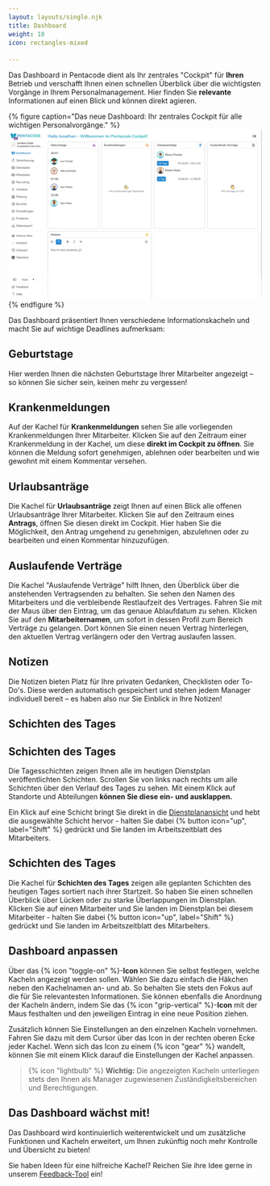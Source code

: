 ```yaml
---
layout: layouts/single.njk
title: Dashboard
weight: 10
icon: rectangles-mixed

---
```



Das Dashboard in Pentacode dient als Ihr zentrales "Cockpit" für **Ihren** Betrieb und verschafft Ihnen einen schnellen Überblick über die wichtigsten Vorgänge in Ihrem Personalmanagement. Hier finden Sie **relevante** Informationen auf einen Blick und können direkt agieren.

{% figure caption="Das neue Dashboard: Ihr zentrales Cockpit für alle wichtigen Personalvorgänge." %}
<img src="dashboard.webp" />
{% endfigure %}

Das Dashboard präsentiert Ihnen verschiedene Informationskacheln und macht Sie auf wichtige Deadlines aufmerksam:

## Geburtstage

Hier werden Ihnen die nächsten Geburtstage Ihrer Mitarbeiter angezeigt – so können Sie sicher sein, keinen mehr zu vergessen!

## Krankenmeldungen

Auf der Kachel für **Krankenmeldungen** sehen Sie alle vorliegenden Krankenmeldungen Ihrer Mitarbeiter.
Klicken Sie auf den Zeitraum einer Krankenmeldung in der Kachel, um diese **direkt im Cockpit zu öffnen**. Sie können die Meldung sofort genehmigen, ablehnen oder bearbeiten und wie gewohnt mit einem Kommentar versehen.

## Urlaubsanträge

Die Kachel für **Urlaubsanträge** zeigt Ihnen auf einen Blick alle offenen Urlaubsanträge Ihrer Mitarbeiter.
Klicken Sie auf den Zeitraum eines **Antrags**, öffnen Sie diesen direkt im Cockpit. Hier haben Sie die Möglichkeit, den Antrag umgehend zu genehmigen, abzulehnen oder zu bearbeiten und einen Kommentar hinzuzufügen.

## Auslaufende Verträge

Die Kachel "Auslaufende Verträge" hilft Ihnen, den Überblick über die anstehenden Vertragsenden zu behalten.
Sie sehen den Namen des Mitarbeiters und die verbleibende Restlaufzeit des Vertrages. Fahren Sie mit der Maus über den Eintrag, um das genaue Ablaufdatum zu sehen.
Klicken Sie auf den **Mitarbeiternamen**, um sofort in dessen Profil zum Bereich Verträge zu gelangen. Dort können Sie einen neuen Vertrag hinterlegen, den aktuellen Vertrag verlängern oder den Vertrag auslaufen lassen.

## Notizen

Die Notizen bieten Platz für Ihre privaten Gedanken, Checklisten oder To-Do's.
Diese werden automatisch gespeichert und stehen jedem Manager individuell bereit
– es haben also nur Sie Einblick in Ihre Notizen!

## Schichten des Tages

## Schichten des Tages

Die Tagesschichten zeigen Ihnen alle im heutigen Dienstplan veröffentlichten
Schichten. Scrollen Sie von links nach rechts um alle Schichten über den Verlauf
des Tages zu sehen. Mit einem Klick auf Standorte und Abteilungen **können Sie
diese ein- und ausklappen.**

Ein Klick auf eine Schicht bringt Sie direkt in die
[Dienstplanansicht](/site/handbuch/dienstplan/) und hebt die ausgewählte Schicht hervor - halten Sie dabei {% button icon="up", label="Shift" %} gedrückt und Sie landen im Arbeitszeitblatt des Mitarbeiters.


## Schichten des Tages
Die Kachel für **Schichten des Tages** zeigen alle geplanten Schichten des heutigen Tages sortiert nach ihrer Startzeit. So haben Sie einen schnellen Überblick über Lücken oder zu starke Überlappungen im Dienstplan. 
Klicken Sie auf einen Mitarbeiter und Sie landen im Dienstplan bei diesem Mitarbeiter - halten Sie dabei {% button icon="up", label="Shift" %} gedrückt und Sie landen im Arbeitszeitblatt des Mitarbeiters.

## Dashboard anpassen

Über das {% icon "toggle-on" %}-**Icon** können Sie selbst festlegen, welche
Kacheln angezeigt werden sollen. Wählen Sie dazu einfach die Häkchen neben den
Kachelnamen an- und ab. So behalten Sie stets den Fokus auf die für Sie
relevantesten Informationen.
Sie können ebenfalls die Anordnung der Kacheln ändern, indem Sie das {% icon "grip-vertical" %}-**Icon** mit der Maus festhalten und den jeweiligen Eintrag in eine neue Position ziehen. 

Zusätzlich können Sie Einstellungen an den einzelnen Kacheln vornehmen. Fahren
Sie dazu mit dem Cursor über das Icon in der rechten oberen Ecke jeder Kachel.
Wenn sich das Icon zu einem {% icon "gear" %} wandelt, können Sie mit einem Klick darauf
die Einstellungen der Kachel anpassen. 

> {% icon "lightbulb" %} **Wichtig:** Die angezeigten Kacheln unterliegen stets den Ihnen als Manager zugewiesenen Zuständigkeitsbereichen und Berechtigungen.

## Das Dashboard wächst mit!

Das Dashboard wird kontinuierlich weiterentwickelt und um zusätzliche Funktionen und Kacheln erweitert, um Ihnen zukünftig noch mehr Kontrolle und Übersicht zu bieten!

Sie haben Ideen für eine hilfreiche Kachel? Reichen Sie ihre Idee gerne in unserem [Feedback-Tool](/feedback) ein!